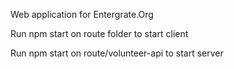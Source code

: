Web application for Entergrate.Org

Run npm start on route folder to start client

Run npm start on route/volunteer-api to start server
